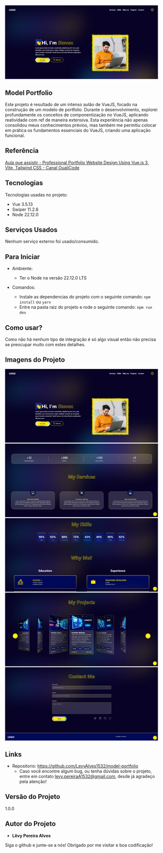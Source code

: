 ![Logo do projeto](https://github.com/LevyAlves1532/model-portfolio/blob/master/readme/hero.jpg)

## Model Portfolio
Este projeto é resultado de um intenso aulão de VueJS, focado na construção de um modelo de portfolio. Durante o desenvolvimento, explorei profundamente os conceitos de componentização no VueJS, aplicando reatividade com ref de maneira extensiva. Esta experiência não apenas consolidou meus conhecimentos prévios, mas também me permitiu colocar em prática os fundamentos essenciais do VueJS, criando uma aplicação funcional.

## Referência
[Aula que assistir - Professional Portfolio Website Design Using Vue.js 3, Vite, Tailwind CSS - Canal OualiCode](https://www.youtube.com/watch?v=zo0oOsCqYzc)

## Tecnologias

Tecnologias usadas no projeto:

  * Vue 3.5.13
  * Swiper 11.2.6
  * Node 22.12.0

## Serviços Usados

Nenhum serviço externo foi usado/consumido.

## Para Iniciar

  * Ambiente:
    - Ter o Node na versão 22.12.0 LTS
  
  * Comandos:
    - Instale as dependencias do projeto com o seguinte comando: `npm install` ou `yarn`
    - Entre na pasta raiz do projeto e rode o seguinte comando: `npm run dev`

## Como usar?

Como não há nenhum tipo de integração é só algo visual então não precisa se preocupar muito com estes detalhes.

## Imagens do Projeto
![Seção do Heroi](https://github.com/LevyAlves1532/model-portfolio/blob/master/readme/hero.jpg)
![Seção dos Serviços](https://github.com/LevyAlves1532/model-portfolio/blob/master/readme/services.jpg)
![Seção das Habilidades](https://github.com/LevyAlves1532/model-portfolio/blob/master/readme/skills.jpg)
![Seção dos Projetos](https://github.com/LevyAlves1532/model-portfolio/blob/master/readme/projects.jpg)
![Seção dos Contato](https://github.com/LevyAlves1532/model-portfolio/blob/master/readme/contact.jpg)

## Links

  * Repositorio: https://github.com/LevyAlves1532/model-portfolio
    - Caso você encontre algum bug, ou tenha dúvidas sobre o projeto, entre em contato levy.pereiraA1532@gmail.com, desde já agradeço pela atenção!

  ## Versão do Projeto

  1.0.0

  ## Autor do Projeto

  * **Lêvy Pereira Alves**

  Siga o github e junte-se a nós!
  Obrigado por me visitar e boa codificação!